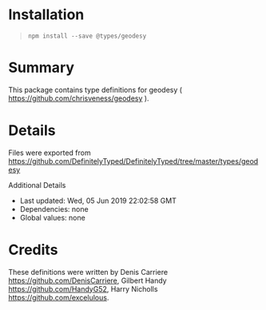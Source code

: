 # Installation
> `npm install --save @types/geodesy`

# Summary
This package contains type definitions for geodesy ( https://github.com/chrisveness/geodesy ).

# Details
Files were exported from https://github.com/DefinitelyTyped/DefinitelyTyped/tree/master/types/geodesy

Additional Details
 * Last updated: Wed, 05 Jun 2019 22:02:58 GMT
 * Dependencies: none
 * Global values: none

# Credits
These definitions were written by Denis Carriere <https://github.com/DenisCarriere>, Gilbert Handy <https://github.com/HandyG52>, Harry Nicholls <https://github.com/excelulous>.

